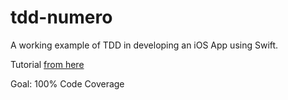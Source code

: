 # tdd-numero
A working example of TDD in developing an iOS App using Swift.

Tutorial [from here](https://www.raywenderlich.com/5522-test-driven-development-tutorial-for-ios-getting-started#toc-anchor-009)

Goal: 100% Code Coverage

